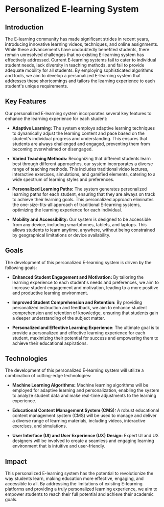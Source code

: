 # Personalized E-learning System

## Introduction

The E-learning community has made significant strides in recent years, introducing innovative learning videos, techniques, and online assignments. While these advancements have undoubtedly benefited students, there remain unresolved challenges that no existing E-learning system has effectively addressed. Current E-learning systems fail to cater to individual student needs, lack diversity in teaching methods, and fail to provide adequate mobility for all students. By employing sophisticated algorithms and tools, we aim to develop a personalized E-learning system that addresses these shortcomings and tailors the learning experience to each student's unique requirements.

## Key Features

Our personalized E-learning system incorporates several key features to enhance the learning experience for each student:

* **Adaptive Learning:** The system employs adaptive learning techniques to dynamically adjust the learning content and pace based on the student's individual progress and understanding. This ensures that students are always challenged and engaged, preventing them from becoming overwhelmed or disengaged.

* **Varied Teaching Methods:** Recognizing that different students learn best through different approaches, our system incorporates a diverse range of teaching methods. This includes traditional video lectures, interactive exercises, simulations, and gamified elements, catering to a wide spectrum of learning styles and preferences.

* **Personalized Learning Paths:** The system generates personalized learning paths for each student, ensuring that they are always on track to achieve their learning goals. This personalized approach eliminates the one-size-fits-all approach of traditional E-learning systems, optimizing the learning experience for each individual.

* **Mobility and Accessibility:** Our system is designed to be accessible from any device, including smartphones, tablets, and laptops. This allows students to learn anytime, anywhere, without being constrained by geographical limitations or device availability.

## Goals

The development of this personalized E-learning system is driven by the following goals:

* **Enhanced Student Engagement and Motivation:** By tailoring the learning experience to each student's needs and preferences, we aim to increase student engagement and motivation, leading to a more positive and productive learning environment.

* **Improved Student Comprehension and Retention:** By providing personalized instruction and feedback, we aim to enhance student comprehension and retention of knowledge, ensuring that students gain a deeper understanding of the subject matter.

* **Personalized and Effective Learning Experience:** The ultimate goal is to provide a personalized and effective learning experience for each student, maximizing their potential for success and empowering them to achieve their educational aspirations.

## Technologies

The development of this personalized E-learning system will utilize a combination of cutting-edge technologies:

* **Machine Learning Algorithms:** Machine learning algorithms will be employed for adaptive learning and personalization, enabling the system to analyze student data and make real-time adjustments to the learning experience.

* **Educational Content Management System (CMS):** A robust educational content management system (CMS) will be used to manage and deliver a diverse range of learning materials, including videos, interactive exercises, and simulations.

* **User Interface (UI) and User Experience (UX) Design:** Expert UI and UX designers will be involved to create a seamless and engaging learning environment that is intuitive and user-friendly.

## Impact

This personalized E-learning system has the potential to revolutionize the way students learn, making education more effective, engaging, and accessible to all. By addressing the limitations of existing E-learning platforms and providing a truly personalized learning experience, we aim to empower students to reach their full potential and achieve their academic goals.
